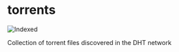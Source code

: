 torrents 
========
![Indexed](https://img.shields.io/badge/indexed-53047-blue)

Collection of torrent files discovered in the DHT network
